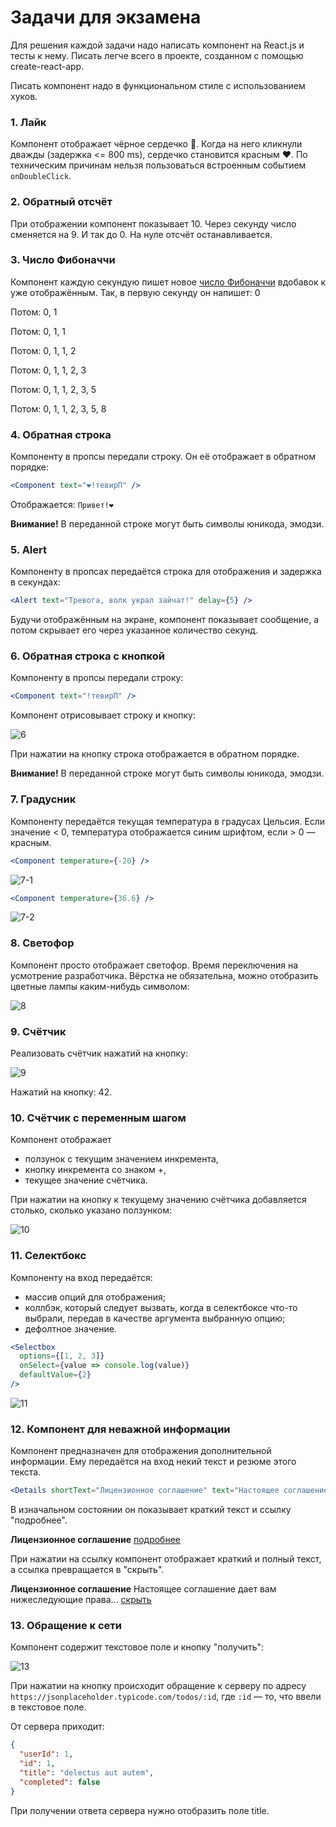 # Задачи для экзамена
Для решения каждой задачи надо написать компонент на React.js и тесты к нему. Писать легче всего
в проекте, созданном с помощью create-react-app.

Писать компонент надо в функциональном стиле с использованием хуков.

### 1. Лайк
Компонент отображает чёрное сердечко 🖤. Когда на него кликнули дважды (задержка <= 800 ms),
сердечко становится красным ❤️. По техническим причинам нельзя пользоваться встроенным событием
```onDoubleClick```.

### 2. Обратный отсчёт
При отображении компонент показывает 10. Через секунду число сменяется на 9. И так до 0. На нуле
отсчёт останавливается.

### 3. Число Фибоначчи
Компонент каждую секундую пишет новое [число Фибоначчи](https://ru.wikipedia.org/wiki/%D0%A7%D0%B8%D1%81%D0%BB%D0%B0_%D0%A4%D0%B8%D0%B1%D0%BE%D0%BD%D0%B0%D1%87%D1%87%D0%B8)
вдобавок к уже отображённым. Так, в первую секунду он напишет: 0

Потом: 0, 1

Потом: 0, 1, 1

Потом: 0, 1, 1, 2

Потом: 0, 1, 1, 2, 3

Потом: 0, 1, 1, 2, 3, 5

Потом: 0, 1, 1, 2, 3, 5, 8

### 4. Обратная строка
Компоненту в пропсы передали строку. Он её отображает в обратном порядке:
```jsx
<Component text="❤!тевирП" />
```
Отображается:
```Привет!❤```

**Внимание!** В переданной строке могут быть символы юникода, эмодзи.

### 5. Alert
Компоненту в пропсах передаётся строка для отображения и задержка в секундах:
```jsx
<Alert text="Тревога, волк украл зайчат!" delay={5} />
```
Будучи отображённым на экране, компонент показывает сообщение, а потом скрывает
его через указанное количество секунд.

### 6. Обратная строка с кнопкой
Компоненту в пропсы передали строку:
```jsx
<Component text="!тевирП" />
```
Компонент отрисовывает строку и кнопку:

![6](src/assets/exam/6.png)

При нажатии на кнопку строка отображается в обратном порядке.

**Внимание!** В переданной строке могут быть символы юникода, эмодзи.

### 7. Градусник
Компоненту передаётся текущая температура в градусах Цельсия. Если значение < 0, температура отображается
синим шрифтом, если > 0 &mdash; красным.
```jsx
<Component temperature={-20} />
```
![7-1](src/assets/exam/7-1.png)
```jsx
<Component temperature={36.6} />
```
![7-2](src/assets/exam/7-2.png)

### 8. Светофор
Компонент просто отображает светофор. Время переключения на усмотрение разработчика. Вёрстка не обязательна,
можно отобразить цветные лампы каким-нибудь символом:

![8](src/assets/exam/8.gif)

### 9. Счётчик
Реализовать счётчик нажатий на кнопку:

![9](src/assets/exam/9.png)

Нажатий на кнопку: 42.

### 10. Счётчик с переменным шагом
Компонент отображает
* ползунок с текущим значением инкремента,
* кнопку инкремента со знаком +,
* текущее значение счётчика.

При нажатии на кнопку к текущему значению счётчика добавляется столько,
сколько указано ползунком:

![10](src/assets/exam/10.png)

### 11. Селектбокс
Компоненту на вход передаётся:
* массив опций для отображения;
* коллбэк, который следует вызвать, когда в селектбоксе что-то выбрали, 
  передав в качестве аргумента выбранную опцию;
* дефолтное значение.
```jsx
<Selectbox 
  options={[1, 2, 3]} 
  onSelect={value => console.log(value)}
  defaultValue={2}
/>
```

![11](src/assets/exam/11.png)

### 12. Компонент для неважной информации
Компонент предназначен для отображения дополнительной информации.
Ему передаётся на вход некий текст и резюме этого текста. 
```jsx
<Details shortText="Лицензионное соглашение" text="Настоящее соглашение дает вам нижеследующие права..." />
```

В изначальном состоянии он показывает краткий текст и ссылку "подробнее".

**Лицензионное соглашение** [подробнее]()

При нажатии на ссылку компонент отображает краткий и полный текст, а ссылка превращается в "скрыть".

**Лицензионное соглашение** 
Настоящее соглашение дает вам нижеследующие права... [скрыть]()

### 13. Обращение к сети
Компонент содержит текстовое поле и кнопку "получить":

![13](src/assets/exam/13.png)

При нажатии на кнопку происходит обращение к серверу по адресу ```https://jsonplaceholder.typicode.com/todos/:id```,
где ```:id``` &mdash; то, что ввели в текстовое поле.

От сервера приходит:
```json
{
  "userId": 1,
  "id": 1,
  "title": "delectus aut autem",
  "completed": false
}
```

При получении ответа сервера нужно отобразить поле title.


